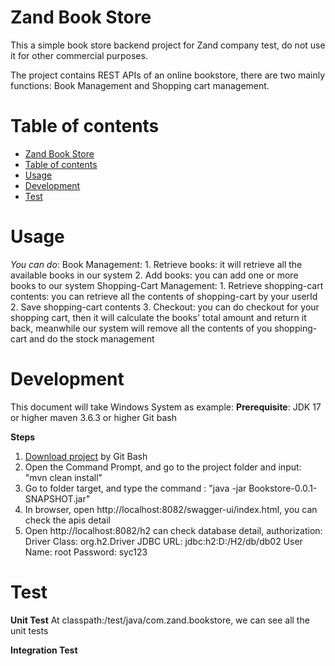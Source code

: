 # Zand Book Store

This a simple book store backend project for Zand company test, do not use it for other commercial purposes.

The project contains REST APIs of an online bookstore, there are two mainly functions: Book Management and Shopping cart
management.

# Table of contents

- [Zand Book Store](#nsfw-filter)
- [Table of contents](#table-of-contents)
- [Usage](#usage)
- [Development](#development)
- [Test](#contribute)

# Usage

_You can do_:
  Book Management:
    1. Retrieve books: it will retrieve all the available books in our system
    2. Add books: you can add one or more books to our system
  Shopping-Cart Management:
    1. Retrieve shopping-cart contents: you can retrieve all the contents of shopping-cart by your userId
    2. Save shopping-cart contents
    3. Checkout: you can do checkout for your shopping cart, then it will calculate the books' total amount and return it back, meanwhile our system will remove all the contents of you shopping-cart and do the stock management

# Development
   This document will take Windows System as example:
   **Prerequisite**:
    JDK 17 or higher
    maven 3.6.3 or higher
    Git bash

   **Steps**
   1. [Download project](https://github.com/NCSZHOU/ZandBookStore) by Git Bash
   2. Open the Command Prompt, and go to the project folder and input: "mvn clean install"
   3. Go to folder target, and type the command : "java -jar Bookstore-0.0.1-SNAPSHOT.jar"
   4. In browser, open http://localhost:8082/swagger-ui/index.html, you can check the apis detail
   5. Open http://localhost:8082/h2 can check database detail, authorization:
       Driver Class: org.h2.Driver
       JDBC URL: jdbc:h2:D:/H2/db/db02
       User Name: root
       Password: syc123

# Test

  **Unit Test**
  At classpath:/test/java/com.zand.bookstore, we can see all the unit tests
  
  **Integration Test**
